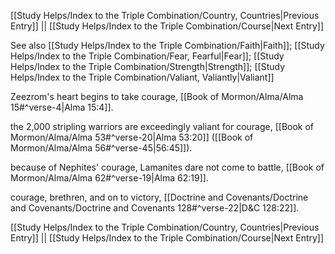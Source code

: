 [[Study Helps/Index to the Triple Combination/Country, Countries|Previous Entry]]  ||  [[Study Helps/Index to the Triple Combination/Course|Next Entry]]

 See also [[Study Helps/Index to the Triple Combination/Faith|Faith]]; [[Study Helps/Index to the Triple Combination/Fear, Fearful|Fear]]; [[Study Helps/Index to the Triple Combination/Strength|Strength]]; [[Study Helps/Index to the Triple Combination/Valiant, Valiantly|Valiant]]

 Zeezrom's heart begins to take courage, [[Book of Mormon/Alma/Alma 15#^verse-4|Alma 15:4]].

 the 2,000 stripling warriors are exceedingly valiant for courage, [[Book of Mormon/Alma/Alma 53#^verse-20|Alma 53:20]] ([[Book of Mormon/Alma/Alma 56#^verse-45|56:45]]).

 because of Nephites' courage, Lamanites dare not come to battle, [[Book of Mormon/Alma/Alma 62#^verse-19|Alma 62:19]].

 courage, brethren, and on to victory, [[Doctrine and Covenants/Doctrine and Covenants/Doctrine and Covenants 128#^verse-22|D&C 128:22]].

[[Study Helps/Index to the Triple Combination/Country, Countries|Previous Entry]]  ||  [[Study Helps/Index to the Triple Combination/Course|Next Entry]]